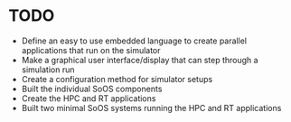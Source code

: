 TODO
====

* Define an easy to use embedded language to create parallel applications that run on the simulator
* Make a graphical user interface/display that can step through a simulation run
* Create a configuration method for simulator setups
* Built the individual SoOS components
* Create the HPC and RT applications
* Built two minimal SoOS systems running the HPC and RT applications
